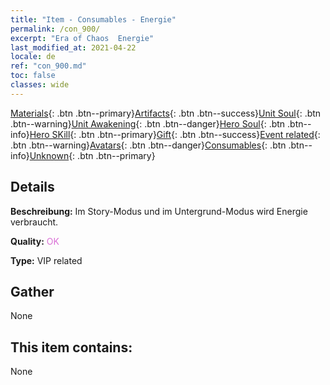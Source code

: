 ```yaml
---
title: "Item - Consumables - Energie"
permalink: /con_900/
excerpt: "Era of Chaos  Energie"
last_modified_at: 2021-04-22
locale: de
ref: "con_900.md"
toc: false
classes: wide
---
```

 [Materials](/ItemsDE/){: .btn .btn--primary}[Artifacts](/ItemsDE/Artifacts/){: .btn .btn--success}[Unit Soul](/ItemsDE/UnitSoul/){: .btn .btn--warning}[Unit Awakening](/ItemsDE/UnitAwakening/){: .btn .btn--danger}[Hero Soul](/ItemsDE/HeroSoul/){: .btn .btn--info}[Hero SKill](/ItemsDE/HeroSkill/){: .btn .btn--primary}[Gift](/ItemsDE/Gift/){: .btn .btn--success}[Event related](/ItemsDE/Events/){: .btn .btn--warning}[Avatars](/ItemsDE/Avatars/){: .btn .btn--danger}[Consumables](/ItemsDE/Consumables/){: .btn .btn--info}[Unknown](/ItemsDE/Unknown/){: .btn .btn--primary}

## Details
 **Beschreibung:** Im Story-Modus und im Untergrund-Modus wird Energie verbraucht.

 **Quality:** <span style="color: #DA70D6">OK</span>

 **Type:** VIP related

## Gather

  None

## This item contains:

  None

